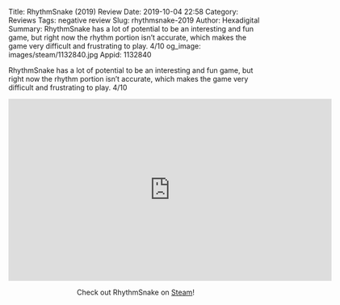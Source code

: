 Title: RhythmSnake (2019) Review
Date: 2019-10-04 22:58
Category: Reviews
Tags: negative review
Slug: rhythmsnake-2019
Author: Hexadigital
Summary: RhythmSnake has a lot of potential to be an interesting and fun game, but right now the rhythm portion isn’t accurate, which makes the game very difficult and frustrating to play. 4/10
og_image: images/steam/1132840.jpg
Appid: 1132840

RhythmSnake has a lot of potential to be an interesting and fun game, but right now the rhythm portion isn’t accurate, which makes the game very difficult and frustrating to play. 4/10

<center><iframe src="https://www.youtube.com/embed/1agIMsCYI3Q?feature=oembed" allow="accelerometer; autoplay; encrypted-media; gyroscope; picture-in-picture" width="640" height="360" frameborder="0"></iframe>

Check out RhythmSnake on [Steam](https://store.steampowered.com/app/1132840/?curator_clanid=34633900)!</center>
